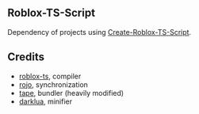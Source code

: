 ## Roblox-TS-Script

Dependency of projects using [Create-Roblox-TS-Script](https://code.snipcola.com/snipcola/Create-Roblox-TS-Script).

## Credits

- [roblox-ts](https://github.com/roblox-ts/roblox-ts), compiler
- [rojo](https://github.com/rojo-rbx/rojo), synchronization
- [tape](https://github.com/Belkworks/tape), bundler (heavily modified)
- [darklua](https://github.com/seaofvoices/darklua), minifier

